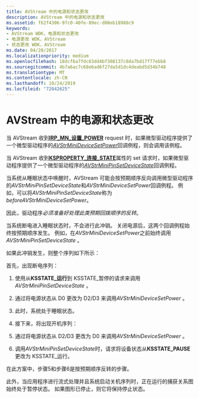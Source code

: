 ```yaml
---
title: AVStream 中的电源和状态更改
description: AVStream 中的电源和状态更改
ms.assetid: f62f4306-97c0-40fe-89ec-d08eb18988c9
keywords:
- AVStream WDK，电源和状态更改
- 电源更改 WDK，AVStream
- 状态更改 WDK，AVStream
ms.date: 04/20/2017
ms.localizationpriority: medium
ms.openlocfilehash: 18dcf6a7fdc63dd4bf308137c8da7bd17f77ebb8
ms.sourcegitcommit: 4b7a6ac7c68e6ad6f27da5d1dc4deabd5d34b748
ms.translationtype: MT
ms.contentlocale: zh-CN
ms.lasthandoff: 10/24/2019
ms.locfileid: "72842625"
---
```

# <a name="power-and-state-changes-in-avstream"></a>AVStream 中的电源和状态更改


当 AVStream 收到[**IRP\_MN\_设置\_POWER**](https://docs.microsoft.com/windows-hardware/drivers/kernel/irp-mn-set-power) request 时，如果微型驱动程序提供了一个微型驱动程序的[*AVStrMiniDeviceSetPower*](https://docs.microsoft.com/windows-hardware/drivers/ddi/ks/nc-ks-pfnksdevicesetpower)回调例程，则会调用该例程。

当 AVStream 收到[**KSPROPERTY\_连接\_STATE**](https://docs.microsoft.com/windows-hardware/drivers/stream/ksproperty-connection-state)属性的 set 请求时，如果微型驱动程序提供了一个微型驱动程序的[*AVStrMiniPinSetDeviceState*](https://docs.microsoft.com/windows-hardware/drivers/ddi/ks/nc-ks-pfnkspinsetdevicestate)回调例程。

当系统从睡眠状态中唤醒时，AVStream 可能会按预期顺序反向调用微型驱动程序的*AVStrMiniPinSetDeviceState*和*AVStrMiniDeviceSetPower*回调例程。 例如，可以将*AVStrMiniPinSetDeviceState*称为*beforeAVStrMiniDeviceSetPower*。

因此，驱动程序*必须准备好处理此类预期回拨顺序的反转*。

当系统断电进入睡眠状态时，不会进行此冲销。 关闭电源后，这两个回调例程始终按预期顺序发生。 例如，在*AVStrMiniDeviceSetPower*之前始终调用*AVStrMiniPinSetDeviceState* 。

如果此冲销发生，则整个序列如下所示：

首先，出现断电序列：

1.  使用从**KSSTATE\_运行**到 KSSTATE\_暂停的请求来调用*AVStrMiniPinSetDeviceState* 。

2.  通过将电源状态从 D0 更改为 D2/D3 来调用*AVStrMiniDeviceSetPower* 。

3.  此时，系统处于睡眠状态。

4.  接下来，将出现开机序列：

5.  通过将电源状态从 D2/D3 更改为 D0 来调用*AVStrMiniDeviceSetPower* 。

6.  调用*AVStrMiniPinSetDeviceState*时，请求将设备状态从**KSSTATE\_PAUSE**更改为 KSSTATE\_运行。

在此方案中，步骤5和步骤6是按预期顺序反转的步骤。

此外，当应用程序进行流式处理并且系统启动关机序列时，正在运行的捕获关系图始终处于暂停状态。 如果图形已停止，则它将保持停止状态。

 

 




